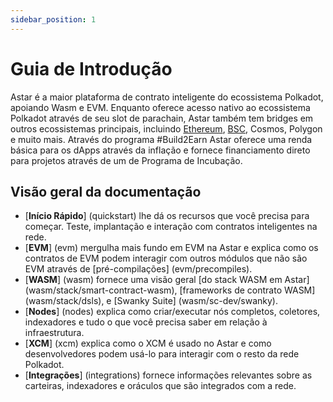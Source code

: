 ```yaml
---
sidebar_position: 1
---
```


# Guia de Introdução

Astar é a maior plataforma de contrato inteligente do ecossistema Polkadot, apoiando Wasm e EVM. Enquanto oferece acesso nativo ao ecossistema Polkadot através de seu slot de parachain, Astar também tem bridges em outros ecossistemas principais, incluindo [Ethereum][cbridge], [BSC][cbridge], Cosmos, Polygon e muito mais. Através do programa #Build2Earn Astar oferece uma renda básica para os dApps através da inflação e fornece financiamento direto para projetos através de um de Programa de Incubação.

## Visão geral da documentação

- [**Início Rápido**] (quickstart) lhe dá os recursos que você precisa para começar. Teste, implantação e interação com contratos inteligentes na rede.
- [**EVM**] (evm) mergulha mais fundo em EVM na Astar e explica como os contratos de EVM podem interagir com outros módulos que não são EVM através de [pré-compilações] (evm/precompiles).
- [**WASM**] (wasm) fornece uma visão geral [do stack WASM em Astar] (wasm/stack/smart-contract-wasm), [frameworks de contrato WASM] (wasm/stack/dsls), e [Swanky Suite] (wasm/sc-dev/swanky).
- [**Nodes**] (nodes) explica como criar/executar nós completos, coletores, indexadores e tudo o que você precisa saber em relação à infraestrutura.
- [**XCM**] (xcm) explica como o XCM é usado no Astar e como desenvolvedores podem usá-lo para interagir com o resto da rede Polkadot.
- [**Integrações**] (integrations) fornece informações relevantes sobre as carteiras, indexadores e oráculos que são integrados com a rede.

[cbridge]: https://cbridge.celer.network/#/transfer

[cbridge]: https://cbridge.celer.network/#/transfer
